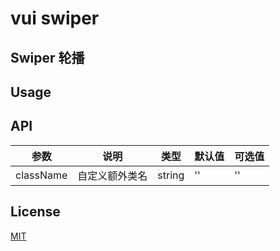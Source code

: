 # vui swiper

## Swiper 轮播

## Usage

## API

| 参数       | 说明      | 类型       | 默认值       | 可选值       |
|-----------|-----------|-----------|-------------|-------------|
| className | 自定义额外类名 | string  | ''          | ''          |


## License
[MIT](https://opensource.org/licenses/MIT)

